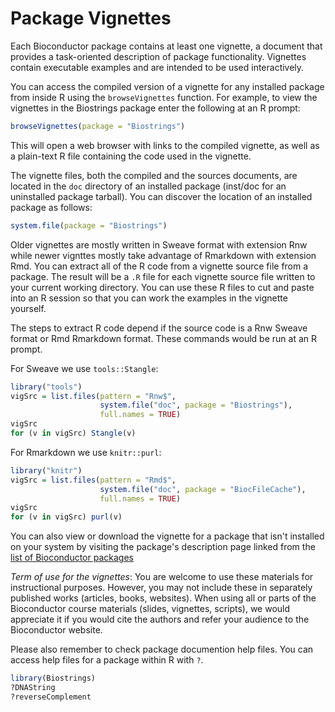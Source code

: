 # Package Vignettes

Each Bioconductor package contains at least one vignette, a document
that provides a task-oriented description of package
functionality. Vignettes contain executable examples and are intended
to be used interactively.

You can access the compiled version of a vignette for any installed package
from inside R using the `browseVignettes` function. For example, to
view the vignettes in the Biostrings package enter the following at an
R prompt:

```r
browseVignettes(package = "Biostrings")
```

This will open a web browser with links to the compiled vignette, as well as
a plain-text R file containing the code used in the vignette.

The vignette files, both the compiled and the sources documents,
are located in the `doc` directory of an installed package
(inst/doc for an uninstalled package tarball). You can discover the
location of an installed package as follows:

```r
system.file(package = "Biostrings")
```

Older vignettes are mostly written in Sweave format with extension Rnw while
newer vignttes mostly take advantage of Rmarkdown with extension Rmd. You can
extract all of the R code from a vignette source file from a package. The result
will be a `.R` file for each vignette source file written to your current
working directory. You can use these R files to cut and paste into an R
session so that you can work the examples in the vignette yourself.

The steps to extract R code depend if the source code is a Rnw Sweave format or
Rmd Rmarkdown format. These commands would be run at an R prompt.

For Sweave we use <code>tools::Stangle</code>:

```r
library("tools")
vigSrc = list.files(pattern = "Rnw$",
                    system.file("doc", package = "Biostrings"),
                    full.names = TRUE)
vigSrc
for (v in vigSrc) Stangle(v)
```

For Rmarkdown we use <code>knitr::purl</code>:

```r
library("knitr")
vigSrc = list.files(pattern = "Rmd$",
                    system.file("doc", package = "BiocFileCache"),
                    full.names = TRUE)
vigSrc
for (v in vigSrc) purl(v)
```

You can also view or download the vignette for a package that isn't installed
on your system by visiting the package's description page linked from
the [list of Bioconductor packages](/packages/release/bioc/)

_Term of use for the vignettes_: You are welcome to use these
materials for instructional purposes. However, you may not include
these in separately published works (articles, books, websites). When
using all or parts of the Bioconductor course materials (slides,
vignettes, scripts), we would appreciate it if you would cite the
authors and refer your audience to the Bioconductor website.

Please also remember to check package documention help files. You can access
help files for a package within R with <code>?</code>.

```r
library(Biostrings)
?DNAString
?reverseComplement
```